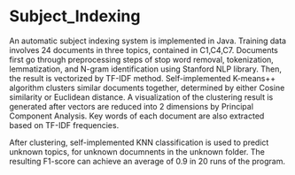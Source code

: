 # Subject_Indexing

An automatic subject indexing system is implemented in Java. Training data involves 24 documents in three topics, contained in C1,C4,C7. Documents first go through preprocessing steps of stop word removal, tokenization, lemmatization, and N-gram identification using Stanford NLP library. Then, the result is vectorized by TF-IDF method. Self-implemented K-means++ algorithm clusters similar documents together, determined by either Cosine similarity or Euclidean distance. A visualization of the clustering result is generated after vectors are reduced into 2 dimensions by Principal Component Analysis. Key words of each document are also extracted based on TF-IDF frequencies.

After clustering, self-implemented KNN classification is used to predict unknown topics, for unknown documnents in the unknown folder. The resulting F1-score can achieve an average of 0.9 in 20 runs of the program. 
